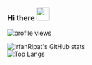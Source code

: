 ### Hi there <img src="https://raw.githubusercontent.com/MartinHeinz/MartinHeinz/master/wave.gif" width="30px"> 

![profile views](https://komarev.com/ghpvc/?username=irfanripat)

![IrfanRipat's GitHub stats](https://github-readme-stats.vercel.app/api?username=irfanripat&show_icons=true&theme=dark)<br />
![Top Langs](https://github-readme-stats.vercel.app/api/top-langs/?username=irfanripat&theme=radical)
